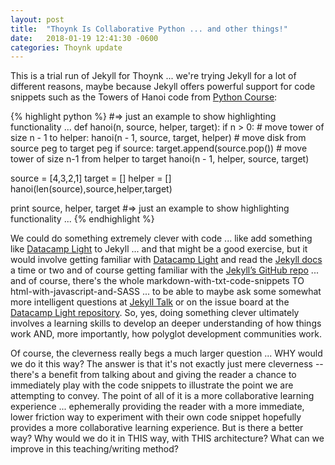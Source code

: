 ```yaml
---
layout: post
title:  "Thoynk Is Collaborative Python ... and other things!"
date:   2018-01-19 12:41:30 -0600
categories: Thoynk update
---
```

This is a trial run of Jekyll for Thoynk ... we're trying Jekyll for a lot of different reasons, maybe because Jekyll offers powerful support for code snippets such as the Towers of Hanoi code from [Python Course](https://www.python-course.eu/python3_course.php):

{% highlight python %}
#=> just an example to show highlighting functionality ...
def hanoi(n, source, helper, target):
    if n > 0:
        # move tower of size n - 1 to helper:
        hanoi(n - 1, source, target, helper)
        # move disk from source peg to target peg
        if source:
            target.append(source.pop())
        # move tower of size n-1 from helper to target
        hanoi(n - 1, helper, source, target)

source = [4,3,2,1]
target = []
helper = []
hanoi(len(source),source,helper,target)

print source, helper, target
#=> just an example to show highlighting functionality ...
{% endhighlight %}

We could do something extremely clever with code ... like add something like [Datacamp Light][datacamp-light] to Jekyll ... and that might be a good exercise, but it would involve getting familiar with [Datacamp Light][datacamp-light] and read the [Jekyll docs][jekyll-docs] a time or two and of course getting familiar with the [Jekyll’s GitHub repo][jekyll-gh] ... and of course, there's the whole markdown-with-txt-code-snippets TO html-with-javascript-and-SASS ... to be able to maybe ask some somewhat more intelligent questions at [Jekyll Talk][jekyll-talk] or on the issue board at the [Datacamp Light repository][datacamp-light]. So, yes, doing something clever ultimately involves a learning skills to develop an deeper understanding of how things work AND, more importantly, how polyglot development communities work.

Of course, the cleverness really begs a much larger question ... WHY would we do it this way?  The answer is that it's not exactly just mere cleverness -- there's a benefit from talking about and giving the reader a chance to immediately play with the code snippets to illustrate the point we are attempting to convey. The point of all of it is a more collaborative learning experience ... ephemerally providing the reader with a more immediate, lower friction way to experiment with their own code snippet hopefully provides a more collaborative learning experience.  But is there a better way?  Why would we do it in THIS way, with THIS architecture? What can we improve in this teaching/writing method?

[jekyll-docs]:    https://jekyllrb.com/docs/home
[jekyll-gh]:      https://github.com/jekyll/jekyll
[jekyll-talk]:    https://talk.jekyllrb.com/
[datacamp-light]: https://github.com/datacamp/datacamp-light
